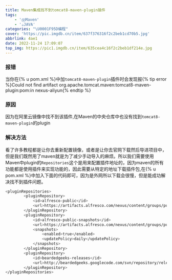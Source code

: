 ```yaml
---
title: Maven集成找不到tomcat8-maven-plugin插件
tags: 
    - 'Ⓜ️Maven'
    - '☕JAVA'
categories: "\U0001F95D编程"
cover: 'https://pic.imgdb.cn/item/637f376316f2c2beb1cd70b5.jpg'
abbrlink: 4ae1
date: 2022-11-24 17:09:07
top_img: https://pic1.imgdb.cn/item/635cea4c16f2c2beb1df214e.jpg
---
```

### 报错
当你在{% u pom.xml %}中加<code>tomcat8-maven-plugin</code>插件时会发现报{% tip error %}Could not find artifact org.apache.tomcat.maven:tomcat8-maven-plugin:pom:in nexus-aliyun{% endtip %}
### 原因
因为在阿里云镜像中找不到该插件,在Maven的中央仓库中也没有找到<code>tomcat8-maven-plugin</code>的plugin
### 解决方法
看了许多教程都是让你去重新配置镜像，或者是让你去官网下载然后导进项目中，但是我们既然用了maven就是为了减少手动导入的麻烦。所以我们需要使用Maven中plugin的<code>Repositories</code>这个是用来配置插件地址的，因为maven的所有功能都是使用插件来实现功能的，因此需要从特定的地址下载插件包,在{% u pom.xml %}中加入下面的代码即可，因为是外网所以下载会很慢，但是能成功解决找不到插件问题。
```bash
<pluginRepositories>
        <pluginRepository>
            <id>alfresco-public</id>
            <url>https://artifacts.alfresco.com/nexus/content/groups/public</url>
        </pluginRepository>
        <pluginRepository>
            <id>alfresco-public-snapshots</id>
            <url>https://artifacts.alfresco.com/nexus/content/groups/public-snapshots</url>
            <snapshots>
                <enabled>true</enabled>
                <updatePolicy>daily</updatePolicy>
            </snapshots>
        </pluginRepository>
        <pluginRepository>
            <id>beardedgeeks-releases</id>
            <url>http://beardedgeeks.googlecode.com/svn/repository/releases</url>
        </pluginRepository>
</pluginRepositories>
``` 




<!-- 看了许多教程都是让你去重新配置阿里云镜像，或者是让你去官网下载然后导进项目中，但是我们既然用了maven就是为了减少手动导入的麻烦。 -->
<!-- 所以我们需要使用Maven中的plugin{% u Repositories %}这个是用来配置插件地址的，因为maven的所有功能都是使用插件来实现功能的，
因此需要从特定的地址下载插件包,在{% u pom.xml %}中加入下面的代码即可，因为是外网所以下载会很慢，但是能成功解决找不到插件问题。 -->
<!-- 
```bash
<pluginRepositories>
        <pluginRepository>
            <id>alfresco-public</id>
            <url>https://artifacts.alfresco.com/nexus/content/groups/public</url>
        </pluginRepository>
        <pluginRepository>
            <id>alfresco-public-snapshots</id>
            <url>https://artifacts.alfresco.com/nexus/content/groups/public-snapshots</url>
            <snapshots>
                <enabled>true</enabled>
                <updatePolicy>daily</updatePolicy>
            </snapshots>
        </pluginRepository>
        <pluginRepository>
            <id>beardedgeeks-releases</id>
            <url>http://beardedgeeks.googlecode.com/svn/repository/releases</url>
        </pluginRepository>
</pluginRepositories>
``` -->
<!-- {% note info simple %}
{% hideBlock 预览效果 %}
![](https://image.anzhiy.cn/adminuploads/1/2022/09/04/63146d071bcf7.webp)
{% endhideBlock %}
{% endnote %} -->